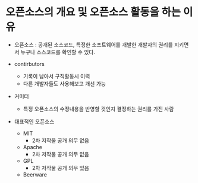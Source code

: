 # 오픈소스의 개요 및 오픈소스 활동을 하는 이유

- 오픈소스 : 공개된 소스코드, 특정한 소프트웨어를 개발한 개발자의 권리를 지키면서 누구나 소스코드를 확인할  수 있다.

- contirbutors
  - 기록이 남아서 구직활동시 이력
  - 다른 개발자들도 사용해보고 개선 가능
- 커미터
  - 특정 오픈소스의 수정내용을 반영할 것인지 결정하는 권리를 가진 사람
- 대표적인 오픈소스
  - MIT 
    -  2차 저작물 공개 의무 없음
  - Apache
    - 2차 저작물 공개 의무 없음
  - GPL
    - 2차 저작물 공개 의무 있음
  - Beerware

